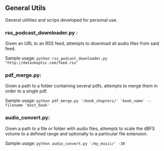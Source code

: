 ## General Utils
General utilities and scrips developed for personal use. 

### rss_podcast_downloader.py : 
Given an URL to an RSS feed, attempts to download all audio files from said feed.

Sample usage: `python rss_podcast_downloader.py "http://dataskeptic.com/feed.rss"`

### pdf_merge.py:
Given a path to a folder containing several pdfs, attempts to merge them in order to a single pdf.

Sample usage: `python pdf_merge.py '/book_chapters/' 'book_name' --filename 'best_book'`

### audio_convert.py:
Given a path to a file or folder with audio files, attempts to scale the dBFS volume to a defined range and optionally to a particular file extension.

Sample usage: `python audio_convert.py '/my_music/' -30`
